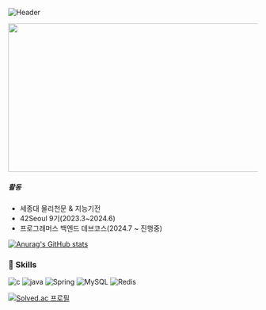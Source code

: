 ![Header](https://capsule-render.vercel.app/api?type=waving&height=300&color=gradient&text=예비%20백엔드%20개발자%20박찬서입니다.&fontAlign=50&fontAlignY=40&descAlign=50&descAlignY=54&fontSize=30&descSize=16&desc=디버깅%20%20열심히;;)

<a href="https://github.com/devxb/gitanimals">
<img
  src="https://render.gitanimals.org/farms/chanspar"
  width="600"
  height="300"
/>
</a>

#####  활동
- 세종대 물리천문 & 지능기전 
- 42Seoul 9기(2023.3~2024.6)
- 프로그래머스 백엔드 데브코스(2024.7 ~ 진행중)

[![Anurag's GitHub stats](https://github-readme-stats.vercel.app/api?username=chanspar)](https://github.com/anuraghazra/github-readme-stats)

### 🦾 Skills
![c](https://img.shields.io/badge/c-A8B9CC.svg?&style=for-the-badge&logo=c&logoColor=white) ![java](https://img.shields.io/badge/Java-000000.svg?&style=for-the-badge) ![Spring](https://img.shields.io/badge/spring-6DB33F.svg?&style=for-the-badge&logo=spring&logoColor=white) ![MySQL](https://img.shields.io/badge/mysql-4479A1.svg?&style=for-the-badge&logo=mysql&logoColor=white) ![Redis](https://img.shields.io/badge/redis-DC382D.svg?&style=for-the-badge&logo=redis&logoColor=white) 

[![Solved.ac
프로필](http://mazassumnida.wtf/api/v2/generate_badge?boj=culfees)](https://solved.ac/culfees)

